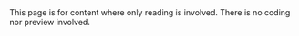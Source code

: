 ##

This page is for content where only reading is involved. There is no coding nor preview involved.